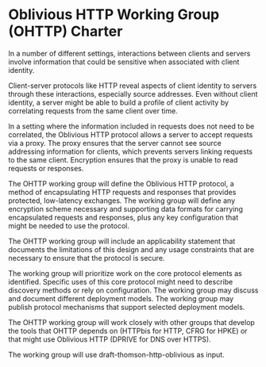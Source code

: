 # Oblivious HTTP Working Group (OHTTP) Charter

In a number of different settings, interactions between clients and servers
involve information that could be sensitive when associated with client
identity.

Client-server protocols like HTTP reveal aspects of client identity to servers
through these interactions, especially source addresses.  Even without client
identity, a server might be able to build a profile of client activity by
correlating requests from the same client over time.

In a setting where the information included in requests does not need to be
correlated, the Oblivious HTTP protocol allows a server to accept requests via a
proxy.  The proxy ensures that the server cannot see source addressing
information for clients, which prevents servers linking requests to the same
client.  Encryption ensures that the proxy is unable to read requests or
responses.

The OHTTP working group will define the Oblivious HTTP protocol, a method of
encapsulating HTTP requests and responses that provides protected, low-latency
exchanges.  The working group will define any encryption scheme necessary and
supporting data formats for carrying encapsulated requests and responses, plus
any key configuration that might be needed to use the protocol.

The OHTTP working group will include an applicability statement that documents
the limitations of this design and any usage constraints that are necessary to
ensure that the protocol is secure.

The working group will prioritize work on the core protocol elements as
identified.  Specific uses of this core protocol might need to describe
discovery methods or rely on configuration.  The working group may discuss and
document different deployment models.  The working group may publish protocol
mechanisms that support selected deployment models.

The OHTTP working group will work closely with other groups that develop the
tools that OHTTP depends on (HTTPbis for HTTP, CFRG for HPKE) or that might use
Oblivious HTTP (DPRIVE for DNS over HTTPS).

The working group will use draft-thomson-http-oblivious as input.
